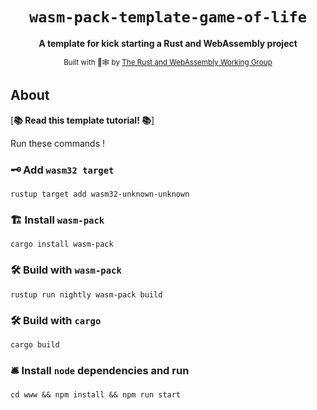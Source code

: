 <div align="center">

  <h1><code>wasm-pack-template-game-of-life</code></h1>

  <strong>A template for kick starting a Rust and WebAssembly project </strong>

  <sub>Built with 🦀🕸 by <a href="https://rustwasm.github.io/">The Rust and WebAssembly Working Group</a></sub>

</div>

## About

[**📚 Read this template tutorial! 📚**]

Run these commands ! 


### 🗝 Add `wasm32 target`
```
rustup target add wasm32-unknown-unknown
```

### 🏗 Install `wasm-pack`
```
cargo install wasm-pack
```

### 🛠️ Build with `wasm-pack`
```
rustup run nightly wasm-pack build 
```

### 🛠️ Build with `cargo`
``` 
cargo build 
```

### 🛎 Install `node` dependencies and run
```
cd www && npm install && npm run start
```
